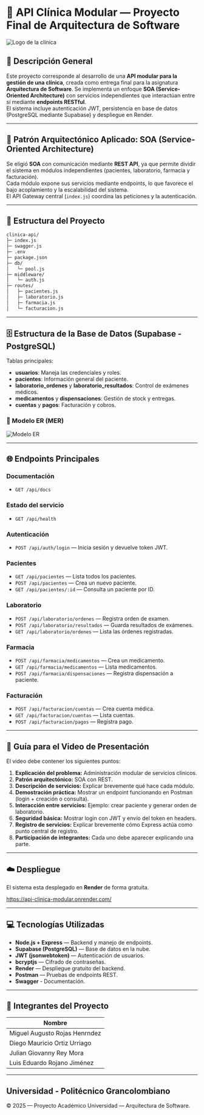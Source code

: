 # 🏥 API Clínica Modular — Proyecto Final de Arquitectura de Software

![Logo de la clínica](https://szkqkgwaskukogbyzicv.supabase.co/storage/v1/object/sign/clinica/logo%20api%20clinica.png?token=eyJraWQiOiJzdG9yYWdlLXVybC1zaWduaW5nLWtleV82Y2YyYWZmYy0wMzkyLTQ4MjAtODAwNS1kNWRiYTk3N2RmZTYiLCJhbGciOiJIUzI1NiJ9.eyJ1cmwiOiJjbGluaWNhL2xvZ28gYXBpIGNsaW5pY2EucG5nIiwiaWF0IjoxNzU5NzY2MzUwLCJleHAiOjE3OTEzMDIzNTB9.UomtrOzcN5gouUTEWvXOLL26kcKNursAVSKx2iGDgV8)

## 🧠 Descripción General

Este proyecto corresponde al desarrollo de una **API modular para la gestión de una clínica**, creada como entrega final
para la asignatura **Arquitectura de Software**. Se implementa un enfoque **SOA (Service-Oriented Architecture)** con
servicios independientes que interactúan entre sí mediante **endpoints RESTful**.  
El sistema incluye autenticación JWT, persistencia en base de datos (PostgreSQL mediante Supabase) y despliegue en Render.

---

## 🧩 Patrón Arquitectónico Aplicado: SOA (Service-Oriented Architecture)

Se eligió **SOA** con comunicación mediante **REST API**, ya que permite dividir el sistema en módulos independientes
(pacientes, laboratorio, farmacia y facturación).  
Cada módulo expone sus servicios mediante endpoints, lo que favorece el bajo acoplamiento y la escalabilidad del sistema.  
El API Gateway central (`index.js`) coordina las peticiones y la autenticación.

---

## 📁 Estructura del Proyecto

```bash
clinica-api/
├─ index.js
├─ swagger.js
├─ .env
├─ package.json
├─ db/
│   └─ pool.js
├─ middleware/
│   └─ auth.js
├─ routes/
│   ├─ pacientes.js
│   ├─ laboratorio.js
│   ├─ farmacia.js
│   └─ facturacion.js
```

---

## 🗄️ Estructura de la Base de Datos (Supabase - PostgreSQL)

Tablas principales:

- **usuarios**: Maneja las credenciales y roles.
- **pacientes**: Información general del paciente.
- **laboratorio_ordenes** y **laboratorio_resultados**: Control de exámenes médicos.
- **medicamentos** y **dispensaciones**: Gestión de stock y entregas.
- **cuentas** y **pagos**: Facturación y cobros.

### 🧱 Modelo ER (MER)

![Modelo ER](https://szkqkgwaskukogbyzicv.supabase.co/storage/v1/object/sign/clinica/bd.png?token=eyJraWQiOiJzdG9yYWdlLXVybC1zaWduaW5nLWtleV82Y2YyYWZmYy0wMzkyLTQ4MjAtODAwNS1kNWRiYTk3N2RmZTYiLCJhbGciOiJIUzI1NiJ9.eyJ1cmwiOiJjbGluaWNhL2JkLnBuZyIsImlhdCI6MTc1OTc2NjEyMSwiZXhwIjoxNzkxMzAyMTIxfQ.50cS50j7cORdLGAMJRAaYiFrHfpsoUGWMv83Kk5BE2g)

---

## 🌐 Endpoints Principales

### **Documentación**

- `GET /api/docs`

### **Estado del servicio**

- `GET /api/health`

### **Autenticación**

- `POST /api/auth/login` — Inicia sesión y devuelve token JWT.

### **Pacientes**

- `GET /api/pacientes` — Lista todos los pacientes.
- `POST /api/pacientes` — Crea un nuevo paciente.
- `GET /api/pacientes/:id` — Consulta un paciente por ID.

### **Laboratorio**

- `POST /api/laboratorio/ordenes` — Registra orden de examen.
- `POST /api/laboratorio/resultados` — Guarda resultados de exámenes.
- `GET /api/laboratorio/ordenes` — Lista las órdenes registradas.

### **Farmacia**

- `POST /api/farmacia/medicamentos` — Crea un medicamento.
- `GET /api/farmacia/medicamentos` — Lista medicamentos.
- `POST /api/farmacia/dispensaciones` — Registra dispensación a paciente.

### **Facturación**

- `POST /api/facturacion/cuentas` — Crea cuenta médica.
- `GET /api/facturacion/cuentas` — Lista cuentas.
- `POST /api/facturacion/pagos` — Registra pago.

---

## 🎥 Guía para el Video de Presentación

El video debe contener los siguientes puntos:

1. **Explicación del problema:** Administración modular de servicios clínicos.
2. **Patrón arquitectónico:** SOA con REST.
3. **Descripción de servicios:** Explicar brevemente qué hace cada módulo.
4. **Demostración práctica:** Mostrar un endpoint funcionando en Postman (login + creación o consulta).
5. **Interacción entre servicios:** Ejemplo: crear paciente y generar orden de laboratorio.
6. **Seguridad básica:** Mostrar login con JWT y envío del token en headers.
7. **Registro de servicios:** Explicar brevemente cómo Express actúa como punto central de registro.
8. **Participación de integrantes:** Cada uno debe aparecer explicando una parte.

---

## ☁️ Despliegue

El sistema esta desplegado en **Render** de forma gratuita.

https://api-clinica-modular.onrender.com/

---

## 💻 Tecnologías Utilizadas

- **Node.js + Express** — Backend y manejo de endpoints.
- **Supabase (PostgreSQL)** — Base de datos en la nube.
- **JWT (jsonwebtoken)** — Autenticación de usuarios.
- **bcryptjs** — Cifrado de contraseñas.
- **Render** — Despliegue gratuito del backend.
- **Postman** — Pruebas de endpoints REST.
- **Swagger** - Documentación.

---

## 👥 Integrantes del Proyecto

| Nombre                        |
| ----------------------------- |
| Miguel Augusto Rojas Henrndez |
| Diego Mauricio Ortiz Urriago  |
| Julian Giovanny Rey Mora      |
| Luis Eduardo Rojano Jiménez   |

---

## Universidad - Politécnico Grancolombiano

© 2025 — Proyecto Académico Universidad — Arquitectura de Software.
